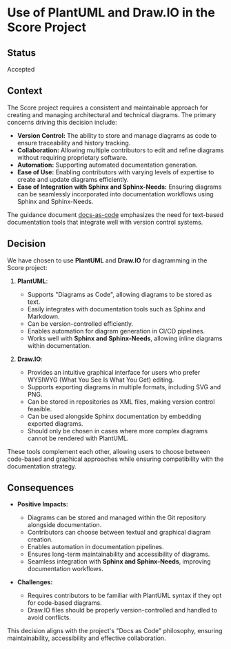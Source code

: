 # Use of PlantUML and Draw.IO in the Score Project

## Status

Accepted

## Context

The Score project requires a consistent and maintainable approach for creating and managing architectural and technical diagrams. The primary concerns driving this decision include:

- **Version Control:** The ability to store and manage diagrams as code to ensure traceability and history tracking.
- **Collaboration:** Allowing multiple contributors to edit and refine diagrams without requiring proprietary software.
- **Automation:** Supporting automated documentation generation.
- **Ease of Use:** Enabling contributors with varying levels of expertise to create and update diagrams efficiently.
- **Ease of Integration with Sphinx and Sphinx-Needs:** Ensuring diagrams can be seamlessly incorporated into documentation workflows using Sphinx and Sphinx-Needs.

The guidance document [docs-as-code](https://github.com/eclipse-score/score/blob/d96cd4ddf295fb949de5582519f7cc51fec8bf7b/docs/guidance/docs-as-code.rst) emphasizes the need for text-based documentation tools that integrate well with version control systems.

## Decision

We have chosen to use **PlantUML** and **Draw.IO** for diagramming in the Score project:

1. **PlantUML**: 
   - Supports "Diagrams as Code", allowing diagrams to be stored as text.
   - Easily integrates with documentation tools such as Sphinx and Markdown.
   - Can be version-controlled efficiently.
   - Enables automation for diagram generation in CI/CD pipelines.
   - Works well with **Sphinx and Sphinx-Needs**, allowing inline diagrams within documentation.

2. **Draw.IO**:
   - Provides an intuitive graphical interface for users who prefer WYSIWYG (What You See Is What You Get) editing.
   - Supports exporting diagrams in multiple formats, including SVG and PNG.
   - Can be stored in repositories as XML files, making version control feasible.
   - Can be used alongside Sphinx documentation by embedding exported diagrams.
   - Should only be chosen in cases where more complex diagrams cannot be rendered with PlantUML.
   
These tools complement each other, allowing users to choose between code-based and graphical approaches while ensuring compatibility with the documentation strategy.

## Consequences

- **Positive Impacts:**
  - Diagrams can be stored and managed within the Git repository alongside documentation.
  - Contributors can choose between textual and graphical diagram creation.
  - Enables automation in documentation pipelines.
  - Ensures long-term maintainability and accessibility of diagrams.
  - Seamless integration with **Sphinx and Sphinx-Needs**, improving documentation workflows.

- **Challenges:**
  - Requires contributors to be familiar with PlantUML syntax if they opt for code-based diagrams.
  - Draw.IO files should be properly version-controlled and handled to avoid conflicts.

This decision aligns with the project's "Docs as Code" philosophy, ensuring maintainability, accessibility and effective collaboration.
